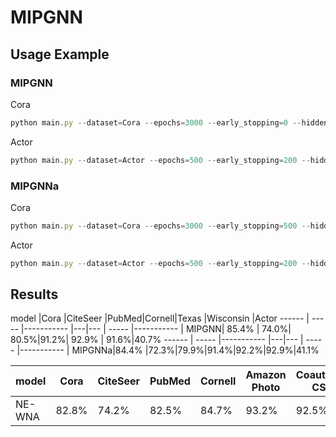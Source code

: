 # MIPGNN
## Usage Example
### MIPGNN
Cora 
```javascript 
python main.py --dataset=Cora --epochs=3000 --early_stopping=0 --hidden=16 --lr=0.01 --wd1=0.006 --wd2=0.006 --dropout1=0.8 --dropout2=0.8 --K=10 --ild_layer=10 --setting=semi --shuffle=fix --agg=sum --layers 1 2 3 4
```
Actor
```javascript 
python main.py --dataset=Actor --epochs=500 --early_stopping=200 --hidden=32 --lr=0.01 --wd1=0.001 --wd2=0.001 --dropout1=0.5 --dropout2=0.5 --K=10 --ild_layer=10 --setting=full --shuffle=random --agg=sum --layers 8 10
```
### MIPGNNa
Cora 
```javascript 
python main.py --dataset=Cora --epochs=3000 --early_stopping=500 --hidden=32 --lr=0.01 --wd1=0.006 --wd2=0.007 --wd3=0.01 --dropout1=0.8 --dropout2=0.8 --K=10 --tree_layer=10 --setting=semi --shuffle=fix --agg=weighted_sum --layers 1 2 3 4
```
Actor
```javascript 
python main.py --dataset=Actor --epochs=500 --early_stopping=200 --hidden=32 --lr=0.01 --wd1=0.003 --wd2=0.003 --wd3=0.001 --dropout1=0.5 --dropout2=0.5 --K=10 --ild_layer=10 --setting=full --shuffle=random --agg=weighted_sum --layers 3 4
```
## Results
model	|Cora	|CiteSeer	|PubMed|Cornell|Texas	|Wisconsin	|Actor
------ | -----  |----------- |---|--- | -----  |----------- |
MIPGNN|	85.4% |	74.0%|	80.5%|91.2%|	92.9% |	91.6%|40.7%
------ | -----  |----------- |---|--- | -----  |----------- |
MIPGNNa|84.4% |72.3%|79.9%|91.4%|92.2%|92.9%|41.1%

model |Cora |CiteSeer |PubMed|Cornell |Amazon Photo |Coauthor CS
------ | -----  |----------- |---|--- | -----  |----------- |
NE-WNA| 82.8% | 74.2%| 82.5%|84.7%| 93.2% | 92.5%|


